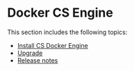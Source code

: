 <!--[metadata]>
+++
title = "CS Docker Engine"
description = "Learn more about the Commercially Supported Docker Engine."
keywords = ["docker, engine, documentation"]
[menu.main]
identifier="menu_csengine"
weight=-66
+++
<![end-metadata]-->

# Docker CS Engine

This section includes the following topics:

* [Install CS Docker Engine](install.md)
* [Upgrade](upgrade.md)
* [Release notes](release-notes/release-notes.md)
